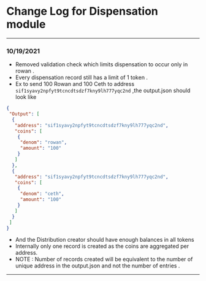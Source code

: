 # Change Log for Dispensation module

---
### 10/19/2021
- Removed validation check which limits dispensation to occur only in rowan . 
- Every dispensation record still has a limit of 1 token .
- Ex to send 100 Rowan and 100 Ceth to address `sif1syavy2npfyt9tcncdtsdzf7kny9lh777yqc2nd` ,the output.json should look like 
```json
{
 "Output": [
  {
   "address": "sif1syavy2npfyt9tcncdtsdzf7kny9lh777yqc2nd",
   "coins": [
    {
     "denom": "rowan",
     "amount": "100"
    }
   ]
  },
  {
   "address": "sif1syavy2npfyt9tcncdtsdzf7kny9lh777yqc2nd",
   "coins": [
    {
     "denom": "ceth",
     "amount": "100"
    }
   ]
  }
 ]
}
```
- And the Distribution creator should have enough balances in all tokens 
- Internally only one record is created as the coins are aggregated per address.
- NOTE : Number of records created will be equivalent to the number of unique address in the output.json and not the number of entries .
----
